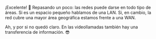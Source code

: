 ¡Excelente! :clap: Repasando un poco: las redes puede darse en todo tipo de áreas. Si es un espacio pequeño hablamos de una LAN. Si, en cambio, la red cubre una mayor área geográfica estamos frente a una WAN.

Ah, y por si no quedó claro. En las videollamadas también hay una transferencia de información. :sunglasses:
